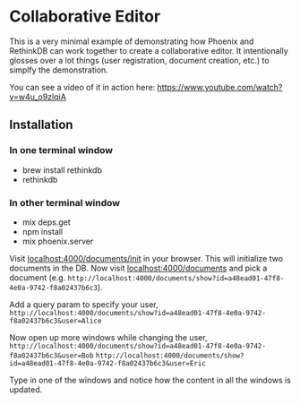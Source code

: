 # Collaborative Editor

This is a very minimal example of demonstrating how Phoenix and RethinkDB
can work together to create a collaborative editor. It intentionally glosses
over a lot things (user registration, document creation, etc.) to simplfy
the demonstration.

You can see a video of it in action here: https://www.youtube.com/watch?v=w4u_o9zlqiA

## Installation

### In one terminal window

  * brew install rethinkdb
  * rethinkdb

### In other terminal window

  * mix deps.get
  * npm install
  * mix phoenix.server

Visit [localhost:4000/documents/init](http://localhost:4000/init) in your browser. This will
initialize two documents in the DB.
Now visit [localhost:4000/documents](http://localhost:4000/documents) and pick a document
(e.g. `http://localhost:4000/documents/show?id=a48ead01-47f8-4e0a-9742-f8a02437b6c3`).

Add a query param to specify your user,
`http://localhost:4000/documents/show?id=a48ead01-47f8-4e0a-9742-f8a02437b6c3&user=Alice`

Now open up more windows while changing the user,
`http://localhost:4000/documents/show?id=a48ead01-47f8-4e0a-9742-f8a02437b6c3&user=Bob`
`http://localhost:4000/documents/show?id=a48ead01-47f8-4e0a-9742-f8a02437b6c3&user=Eric`

Type in one of the windows and notice how the content in all the windows is updated.
